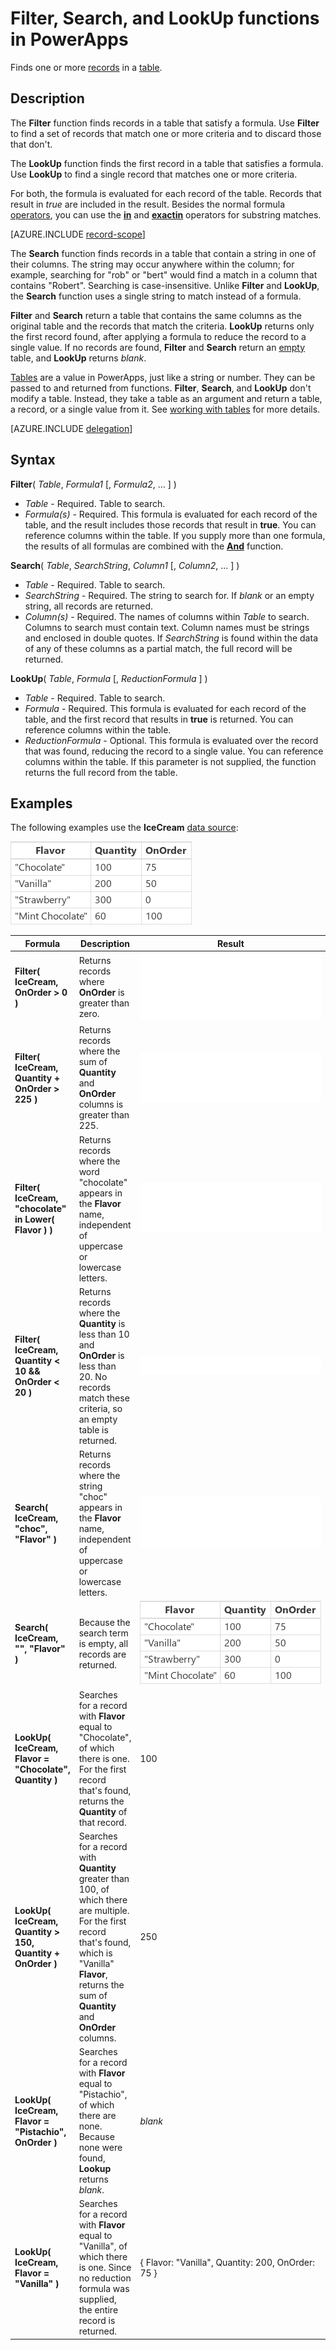 <properties
	pageTitle="Filter, Search, and LookUp functions | Microsoft PowerApps"
	description="Reference information, including syntax and examples, for the Filter and LookUp functions in PowerApps"
	services=""
	suite="powerapps"
	documentationCenter="na"
	authors="gregli-msft"
	manager="dwrede"
	editor=""
	tags=""/>

<tags
   ms.service="powerapps"
   ms.devlang="na"
   ms.topic="article"
   ms.tgt_pltfrm="na"
   ms.workload="na"
   ms.date="10/21/2015"
   ms.author="gregli"/>

# Filter, Search, and LookUp functions in PowerApps #

Finds one or more [records](../working-with-tables.md#records) in a [table](../working-with-tables.md).

## Description ##

The **Filter** function finds records in a table that satisfy a formula.  Use **Filter** to find a set of records that match one or more criteria and to discard those that don't.

The **LookUp** function finds the first record in a table that satisfies a formula.  Use **LookUp** to find a single record that matches one or more criteria.

For both, the formula is evaluated for each record of the table.  Records that result in *true* are included in the result.  Besides the normal formula [operators](operators.md), you can use the **[in](operators.md#in-and-exactin-operators)** and **[exactin](operators.md#in-and-exactin-operators)** operators for substring matches.

[AZURE.INCLUDE [record-scope](../../includes/record-scope.md)]

The **Search** function finds records in a table that contain a string in one of their columns. The string may occur anywhere within the column; for example, searching for "rob" or "bert" would find a match in a column that contains "Robert". Searching is case-insensitive. Unlike **Filter** and **LookUp**, the **Search** function uses a single string to match instead of a formula.

**Filter** and **Search** return a table that contains the same columns as the original table and the records that match the criteria. **LookUp** returns only the first record found, after applying a formula to reduce the record to a single value. If no records are found, **Filter** and **Search** return an [empty](function-isblank-isempty.md) table, and **LookUp** returns *blank*.  

[Tables](../working-with-tables.md) are a value in PowerApps, just like a string or number. They can be passed to and returned from functions.  **Filter**, **Search**, and **LookUp** don't modify a table. Instead, they take a table as an argument and return a table, a record, or a single value from it. See [working with tables](../working-with-tables.md) for more details.

[AZURE.INCLUDE [delegation](../../includes/delegation.md)]

## Syntax ##

**Filter**( *Table*, *Formula1* [, *Formula2*, ... ] )

- *Table* - Required. Table to search.
- *Formula(s)* - Required. This formula is evaluated for each record of the table, and the result includes those records that result in **true**.  You can reference columns within the table.  If you supply more than one formula, the results of all formulas are combined with the **[And](function-logicals.md)** function.

**Search**( *Table*, *SearchString*, *Column1* [, *Column2*, ... ] )

- *Table* - Required. Table to search.
- *SearchString* - Required. The string to search for. If *blank* or an empty string, all records are returned.
- *Column(s)* - Required. The names of columns within *Table* to search.  Columns to search must contain text. Column names must be strings and enclosed in double quotes. If *SearchString* is found within the data of any of these columns as a partial match, the full record will be returned.

**LookUp**( *Table*, *Formula* [, *ReductionFormula* ] )

- *Table* - Required. Table to search.
- *Formula* - Required. This formula is evaluated for each record of the table, and the first record that results in **true** is returned.  You can reference columns within the table.  
- *ReductionFormula* - Optional. This formula is evaluated over the record that was found, reducing the record to a single value.  You can reference columns within the table.  If this parameter is not supplied, the function returns the full record from the table.  

## Examples ##

The following examples use the **IceCream** [data source](../working-with-data-sources.md):

![](media/function-filter-lookup/icecream.png)

| Formula | Description | Result |
|---------|-------------|--------|
| **Filter( IceCream, OnOrder > 0 )** | Returns records where **OnOrder** is greater than zero. | <style> img { max-width: none; } </style> ![](media/function-filter-lookup/icecream-onorder.png) |
| **Filter( IceCream, Quantity + OnOrder > 225 )** | Returns records where the sum of **Quantity** and **OnOrder** columns is greater than 225. | ![](media/function-filter-lookup/icecream-overstock.png) |
| **Filter( IceCream, "chocolate" in Lower( Flavor ) )** | Returns records where the word "chocolate" appears in the **Flavor** name, independent of uppercase or lowercase letters. | ![](media/function-filter-lookup/icecream-chocolate.png) |
| **Filter( IceCream, Quantity < 10  && OnOrder < 20 )** | Returns records where the **Quantity** is less than 10 and **OnOrder** is less than 20.  No records match these criteria, so an empty table is returned. | ![](media/function-filter-lookup/icecream-empty.png) |
| **Search( IceCream, "choc", "Flavor" )** | Returns records where the string "choc" appears in the **Flavor** name, independent of uppercase or lowercase letters. | ![](media/function-filter-lookup/icecream-chocolate.png) |
| **Search( IceCream, "", "Flavor" )** | Because the search term is empty, all records are returned. | ![](media/function-filter-lookup/icecream.png) |
| **LookUp( IceCream, Flavor = "Chocolate", Quantity )** | Searches for a record with **Flavor** equal to "Chocolate", of which there is one.  For the first record that's found, returns the **Quantity** of that record. | 100 |
| **LookUp( IceCream, Quantity > 150, Quantity + OnOrder )** | Searches for a record with **Quantity** greater than 100, of which there are multiple.  For the first record that's found, which is "Vanilla" **Flavor**, returns the sum of **Quantity** and **OnOrder** columns. | 250 |
| **LookUp( IceCream, Flavor = "Pistachio", OnOrder )** | Searches for a record with **Flavor** equal to "Pistachio", of which there are none.  Because none were found, **Lookup** returns *blank*. | *blank* |
| **LookUp( IceCream, Flavor = "Vanilla" )** | Searches for a record with **Flavor** equal to "Vanilla", of which there is one.  Since no reduction formula was supplied, the entire record is returned. | { Flavor: "Vanilla", Quantity: 200, OnOrder: 75 } |
